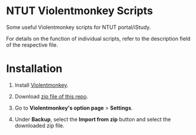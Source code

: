# NTUT Violentmonkey Scripts

Some useful Violentmonkey scripts for NTUT portal/iStudy.

For details on the function of individual scripts, refer to the description field of the respective file.

# Installation

1. Install [Violentmonkey](https://violentmonkey.github.io/get-it/#stable-release).

2. Download [zip file of this repo](https://github.com/mon-jai/ntut-violentmonkey-scripts/archive/refs/heads/main.zip).

3. Go to **Violentmonkey's option page** > **Settings**.

4. Under **Backup**, select the **Import from zip** button and select the downloaded zip file.
